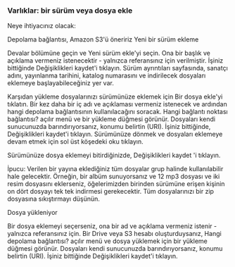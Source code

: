 ### Varlıklar: bir sürüm veya dosya ekle

Neye ihtiyacınız olacak:

Depolama bağlantısı, Amazon S3'ü öneririz
Yeni bir sürüm ekleme

Devalar bölümüne geçin ve Yeni sürüm ekle'yi seçin. Ona bir başlık ve açıklama vermeniz istenecektir - yalnızca referansınız için verilmiştir. İşiniz bittiğinde Değişiklikleri kaydet'i tıklayın. Sürüm ayrıntıları sayfasında, sanatçı adını, yayınlanma tarihini, katalog numarasını ve indirilecek dosyaları eklemeye başlayabileceğiniz yer var.

Karşıdan yükleme dosyalarınızı sürümünüze eklemek için Bir dosya ekle'yi tıklatın. Bir kez daha bir iç adı ve açıklaması vermeniz istenecek ve ardından hangi depolama bağlantısının kullanılacağını soracak. Hangi bağlantı noktası bağlantısı? açılır menü ve bir yükleme düğmesi görünür. Dosyaları kendi sunucunuzda barındırıyorsanız, konumu belirtin (URI). İşiniz bittiğinde, Değişiklikleri kaydet'i tıklayın. Sürümünüze dönmek ve dosyaları eklemeye devam etmek için sol üst köşedeki oku tıklayın.

Sürümünüze dosya eklemeyi bitirdiğinizde, Değişiklikleri kaydet 'i tıklayın.

İpucu: Verilen bir yayına eklediğiniz tüm dosyalar grup halinde kullanılabilir hale gelecektir. Örneğin, bir albüm sunuyorsanız ve 12 mp3 dosyası ve iki resim dosyasını eklerseniz, öğelerimizden birinden sürümüne erişen kişinin on dört dosyayı tek tek indirmesi gerekecektir. Tüm dosyalarınızı bir zip dosyasına sıkıştırmayı düşünün.

Dosya yükleniyor

Bir dosya eklemeyi seçerseniz, ona bir ad ve açıklama vermeniz istenir - yalnızca referansınız için. Bir Drive veya S3 hesabı oluşturduysanız, Hangi depolama bağlantısı? açılır menü ve dosya yüklemek için bir yükleme düğmesi görünür. Dosyaları kendi sunucunuzda barındırıyorsanız, konumu belirtin (URI). İşiniz bittiğinde Değişiklikleri kaydet'i tıklayın.
